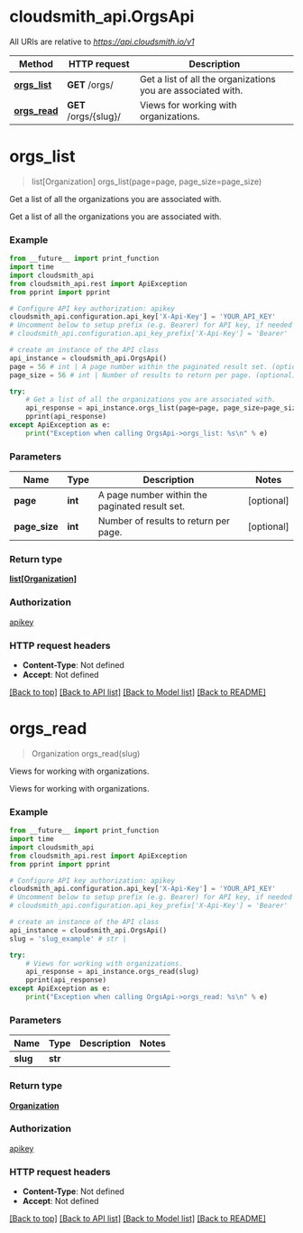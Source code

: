 # cloudsmith_api.OrgsApi

All URIs are relative to *https://api.cloudsmith.io/v1*

Method | HTTP request | Description
------------- | ------------- | -------------
[**orgs_list**](OrgsApi.md#orgs_list) | **GET** /orgs/ | Get a list of all the organizations you are associated with.
[**orgs_read**](OrgsApi.md#orgs_read) | **GET** /orgs/{slug}/ | Views for working with organizations.


# **orgs_list**
> list[Organization] orgs_list(page=page, page_size=page_size)

Get a list of all the organizations you are associated with.

Get a list of all the organizations you are associated with.

### Example 
```python
from __future__ import print_function
import time
import cloudsmith_api
from cloudsmith_api.rest import ApiException
from pprint import pprint

# Configure API key authorization: apikey
cloudsmith_api.configuration.api_key['X-Api-Key'] = 'YOUR_API_KEY'
# Uncomment below to setup prefix (e.g. Bearer) for API key, if needed
# cloudsmith_api.configuration.api_key_prefix['X-Api-Key'] = 'Bearer'

# create an instance of the API class
api_instance = cloudsmith_api.OrgsApi()
page = 56 # int | A page number within the paginated result set. (optional)
page_size = 56 # int | Number of results to return per page. (optional)

try: 
    # Get a list of all the organizations you are associated with.
    api_response = api_instance.orgs_list(page=page, page_size=page_size)
    pprint(api_response)
except ApiException as e:
    print("Exception when calling OrgsApi->orgs_list: %s\n" % e)
```

### Parameters

Name | Type | Description  | Notes
------------- | ------------- | ------------- | -------------
 **page** | **int**| A page number within the paginated result set. | [optional] 
 **page_size** | **int**| Number of results to return per page. | [optional] 

### Return type

[**list[Organization]**](Organization.md)

### Authorization

[apikey](../README.md#apikey)

### HTTP request headers

 - **Content-Type**: Not defined
 - **Accept**: Not defined

[[Back to top]](#) [[Back to API list]](../README.md#documentation-for-api-endpoints) [[Back to Model list]](../README.md#documentation-for-models) [[Back to README]](../README.md)

# **orgs_read**
> Organization orgs_read(slug)

Views for working with organizations.

Views for working with organizations.

### Example 
```python
from __future__ import print_function
import time
import cloudsmith_api
from cloudsmith_api.rest import ApiException
from pprint import pprint

# Configure API key authorization: apikey
cloudsmith_api.configuration.api_key['X-Api-Key'] = 'YOUR_API_KEY'
# Uncomment below to setup prefix (e.g. Bearer) for API key, if needed
# cloudsmith_api.configuration.api_key_prefix['X-Api-Key'] = 'Bearer'

# create an instance of the API class
api_instance = cloudsmith_api.OrgsApi()
slug = 'slug_example' # str | 

try: 
    # Views for working with organizations.
    api_response = api_instance.orgs_read(slug)
    pprint(api_response)
except ApiException as e:
    print("Exception when calling OrgsApi->orgs_read: %s\n" % e)
```

### Parameters

Name | Type | Description  | Notes
------------- | ------------- | ------------- | -------------
 **slug** | **str**|  | 

### Return type

[**Organization**](Organization.md)

### Authorization

[apikey](../README.md#apikey)

### HTTP request headers

 - **Content-Type**: Not defined
 - **Accept**: Not defined

[[Back to top]](#) [[Back to API list]](../README.md#documentation-for-api-endpoints) [[Back to Model list]](../README.md#documentation-for-models) [[Back to README]](../README.md)

